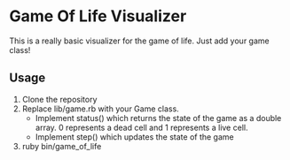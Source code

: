 # Game Of Life Visualizer

This is a really basic visualizer for the game of life. Just add your game class!

## Usage

1. Clone the repository
2. Replace lib/game.rb with your Game class.
    * Implement status() which returns the state of the game as a double array. 0 represents a dead cell and 1 represents a live cell.
    * Implement step() which updates the state of the game
3. ruby bin/game_of_life
